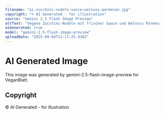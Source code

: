 ```yaml
---
filename: "ai-zucchini-nudeln-sauce-walnuss-parmesan.jpg"
copyright: "© AI Generated - for illustration"
source: "Gemini 2.5 Flash Image Preview"
altText: "Vegane Zucchini-Nudeln mit frischer Sauce und Walnuss Parmesan"
aiGenerated: true
model: "gemini-2.5-flash-image-preview"
uploadDate: "2025-09-04T11:11:25.938Z"
---
```


# AI Generated Image

This image was generated by gemini-2.5-flash-image-preview for VeganBlatt.

## Copyright
© AI Generated - for illustration
